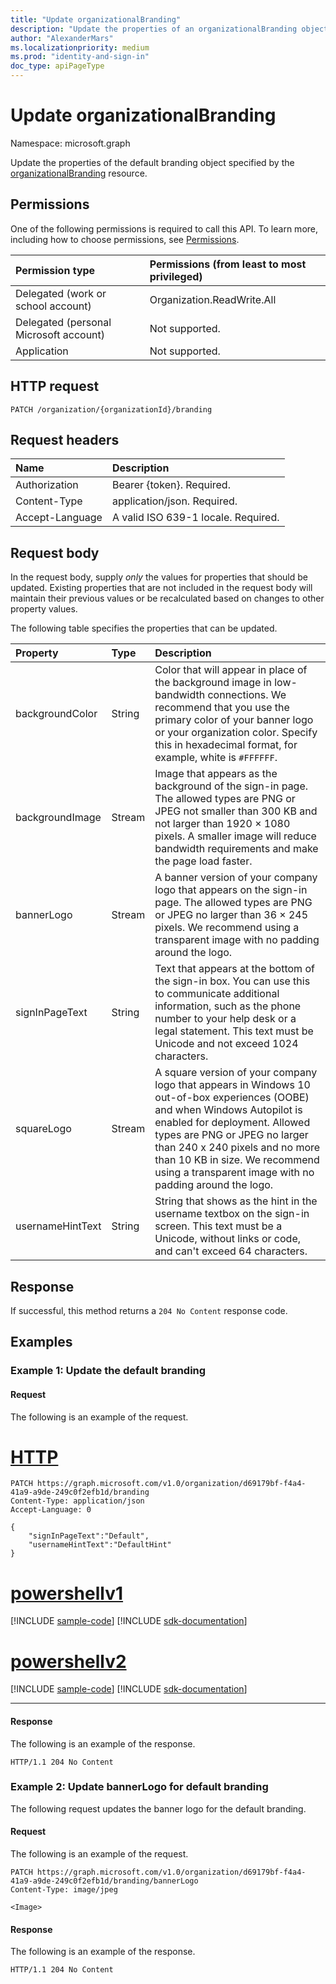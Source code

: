 ```yaml
---
title: "Update organizationalBranding"
description: "Update the properties of an organizationalBranding object."
author: "AlexanderMars"
ms.localizationpriority: medium
ms.prod: "identity-and-sign-in"
doc_type: apiPageType
---
```


# Update organizationalBranding
Namespace: microsoft.graph

Update the properties of the default branding object specified by the [organizationalBranding](../resources/organizationalbranding.md) resource.

## Permissions
One of the following permissions is required to call this API. To learn more, including how to choose permissions, see [Permissions](/graph/permissions-reference).

| Permission type                        | Permissions (from least to most privileged) |
|:---------------------------------------|:--------------------------------------------|
| Delegated (work or school account)     | Organization.ReadWrite.All |
| Delegated (personal Microsoft account) | Not supported. |
| Application                            | Not supported. |

## HTTP request

<!-- {
  "blockType": "ignored"
}
-->
``` http
PATCH /organization/{organizationId}/branding
```

## Request headers
|Name|Description|
|:---|:---|
|Authorization|Bearer {token}. Required.|
|Content-Type|application/json. Required.|
|Accept-Language|A valid ISO 639-1 locale. Required.|

## Request body
In the request body, supply *only* the values for properties that should be updated. Existing properties that are not included in the request body will maintain their previous values or be recalculated based on changes to other property values. 

The following table specifies the properties that can be updated. 

| Property     | Type        | Description |
|:-------------|:------------|:------------|
| backgroundColor | String | Color that will appear in place of the background image in low-bandwidth connections. We recommend that you use the primary color of your banner logo or your organization color. Specify this in hexadecimal format, for example, white is `#FFFFFF`. |
| backgroundImage | Stream | Image that appears as the background of the sign-in page. The allowed types are PNG or JPEG not smaller than 300 KB and not larger than 1920 × 1080 pixels. A smaller image will reduce bandwidth requirements and make the page load faster. |
| bannerLogo | Stream | A banner version of your company logo that appears on the sign-in page. The allowed types are PNG or JPEG no larger than 36 × 245 pixels. We recommend using a transparent image with no padding around the logo. |
| signInPageText | String | Text that appears at the bottom of the sign-in box. You can use this to communicate additional information, such as the phone number to your help desk or a legal statement. This text must be Unicode and not exceed 1024 characters. |
| squareLogo | Stream | A square version of your company logo that appears in Windows 10 out-of-box experiences (OOBE) and when Windows Autopilot is enabled for deployment. Allowed types are PNG or JPEG no larger than 240 x 240 pixels and no more than 10 KB in size. We recommend using a transparent image with no padding around the logo. |
| usernameHintText | String | String that shows as the hint in the username textbox on the sign-in screen. This text must be a Unicode, without links or code, and can't exceed 64 characters. |


## Response

If successful, this method returns a `204 No Content` response code.

## Examples

### Example 1: Update the default branding

#### Request

The following is an example of the request.


# [HTTP](#tab/http)
<!-- {
  "blockType": "request",
  "name": "update_organizationalbrandinglocaliation_1"
}-->

```msgraph-interactive
PATCH https://graph.microsoft.com/v1.0/organization/d69179bf-f4a4-41a9-a9de-249c0f2efb1d/branding
Content-Type: application/json
Accept-Language: 0

{
    "signInPageText":"Default",
    "usernameHintText":"DefaultHint"
}
```

# [powershellv1](#tab/powershellv1)
[!INCLUDE [sample-code](../includes/snippets/powershellv1/update-organizationalbrandinglocaliation-1-powershellv1-snippets.md)]
[!INCLUDE [sdk-documentation](../includes/snippets/snippets-sdk-documentation-link.md)]

# [powershellv2](#tab/powershellv2)
[!INCLUDE [sample-code](../includes/snippets/powershellv2/update-organizationalbrandinglocaliation-1-powershellv2-snippets.md)]
[!INCLUDE [sdk-documentation](../includes/snippets/snippets-sdk-documentation-link.md)]

---



#### Response
The following is an example of the response.

<!-- {
  "blockType": "response"
} -->

```http
HTTP/1.1 204 No Content
```

### Example 2: Update bannerLogo for default branding

The following request updates the banner logo for the default branding.

#### Request

The following is an example of the request.



<!-- {
  "blockType": "request",
  "name": "update_organizationalbrandinglocaliation_2"
}-->

```msgraph-interactive
PATCH https://graph.microsoft.com/v1.0/organization/d69179bf-f4a4-41a9-a9de-249c0f2efb1d/branding/bannerLogo
Content-Type: image/jpeg

<Image>
```



#### Response

The following is an example of the response.

<!-- {
  "blockType": "response"
} -->

```http
HTTP/1.1 204 No Content
```
